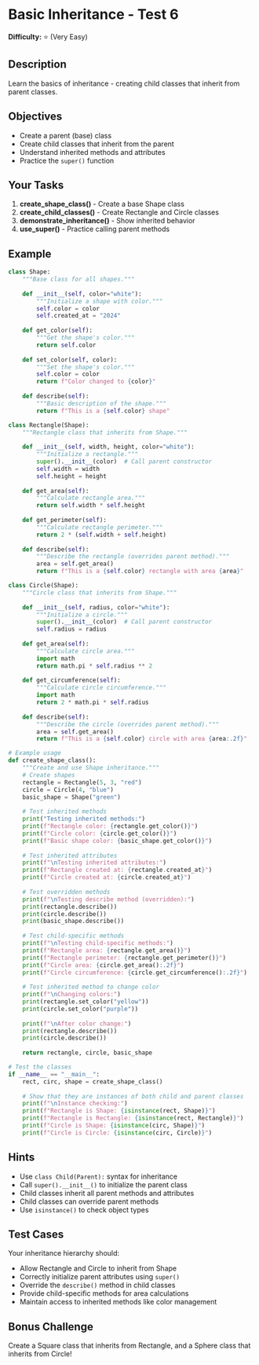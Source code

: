 # Basic Inheritance - Test 6

**Difficulty:** ⭐ (Very Easy)

## Description

Learn the basics of inheritance - creating child classes that inherit from parent classes.

## Objectives

- Create a parent (base) class
- Create child classes that inherit from the parent
- Understand inherited methods and attributes
- Practice the `super()` function

## Your Tasks

1. **create_shape_class()** - Create a base Shape class
2. **create_child_classes()** - Create Rectangle and Circle classes
3. **demonstrate_inheritance()** - Show inherited behavior
4. **use_super()** - Practice calling parent methods

## Example

```python
class Shape:
    """Base class for all shapes."""
    
    def __init__(self, color="white"):
        """Initialize a shape with color."""
        self.color = color
        self.created_at = "2024"
    
    def get_color(self):
        """Get the shape's color."""
        return self.color
    
    def set_color(self, color):
        """Set the shape's color."""
        self.color = color
        return f"Color changed to {color}"
    
    def describe(self):
        """Basic description of the shape."""
        return f"This is a {self.color} shape"

class Rectangle(Shape):
    """Rectangle class that inherits from Shape."""
    
    def __init__(self, width, height, color="white"):
        """Initialize a rectangle."""
        super().__init__(color)  # Call parent constructor
        self.width = width
        self.height = height
    
    def get_area(self):
        """Calculate rectangle area."""
        return self.width * self.height
    
    def get_perimeter(self):
        """Calculate rectangle perimeter."""
        return 2 * (self.width + self.height)
    
    def describe(self):
        """Describe the rectangle (overrides parent method)."""
        area = self.get_area()
        return f"This is a {self.color} rectangle with area {area}"

class Circle(Shape):
    """Circle class that inherits from Shape."""
    
    def __init__(self, radius, color="white"):
        """Initialize a circle."""
        super().__init__(color)  # Call parent constructor
        self.radius = radius
    
    def get_area(self):
        """Calculate circle area."""
        import math
        return math.pi * self.radius ** 2
    
    def get_circumference(self):
        """Calculate circle circumference."""
        import math
        return 2 * math.pi * self.radius
    
    def describe(self):
        """Describe the circle (overrides parent method)."""
        area = self.get_area()
        return f"This is a {self.color} circle with area {area:.2f}"

# Example usage
def create_shape_class():
    """Create and use Shape inheritance."""
    # Create shapes
    rectangle = Rectangle(5, 3, "red")
    circle = Circle(4, "blue")
    basic_shape = Shape("green")
    
    # Test inherited methods
    print("Testing inherited methods:")
    print(f"Rectangle color: {rectangle.get_color()}")
    print(f"Circle color: {circle.get_color()}")
    print(f"Basic shape color: {basic_shape.get_color()}")
    
    # Test inherited attributes
    print(f"\nTesting inherited attributes:")
    print(f"Rectangle created at: {rectangle.created_at}")
    print(f"Circle created at: {circle.created_at}")
    
    # Test overridden methods
    print(f"\nTesting describe method (overridden):")
    print(rectangle.describe())
    print(circle.describe())
    print(basic_shape.describe())
    
    # Test child-specific methods
    print(f"\nTesting child-specific methods:")
    print(f"Rectangle area: {rectangle.get_area()}")
    print(f"Rectangle perimeter: {rectangle.get_perimeter()}")
    print(f"Circle area: {circle.get_area():.2f}")
    print(f"Circle circumference: {circle.get_circumference():.2f}")
    
    # Test inherited method to change color
    print(f"\nChanging colors:")
    print(rectangle.set_color("yellow"))
    print(circle.set_color("purple"))
    
    print(f"\nAfter color change:")
    print(rectangle.describe())
    print(circle.describe())
    
    return rectangle, circle, basic_shape

# Test the classes
if __name__ == "__main__":
    rect, circ, shape = create_shape_class()
    
    # Show that they are instances of both child and parent classes
    print(f"\nInstance checking:")
    print(f"Rectangle is Shape: {isinstance(rect, Shape)}")
    print(f"Rectangle is Rectangle: {isinstance(rect, Rectangle)}")
    print(f"Circle is Shape: {isinstance(circ, Shape)}")
    print(f"Circle is Circle: {isinstance(circ, Circle)}")
```

## Hints

- Use `class Child(Parent):` syntax for inheritance
- Call `super().__init__()` to initialize the parent class
- Child classes inherit all parent methods and attributes
- Child classes can override parent methods
- Use `isinstance()` to check object types

## Test Cases

Your inheritance hierarchy should:

- Allow Rectangle and Circle to inherit from Shape
- Correctly initialize parent attributes using `super()`
- Override the `describe()` method in child classes
- Provide child-specific methods for area calculations
- Maintain access to inherited methods like color management

## Bonus Challenge

Create a Square class that inherits from Rectangle, and a Sphere class that inherits from Circle!
